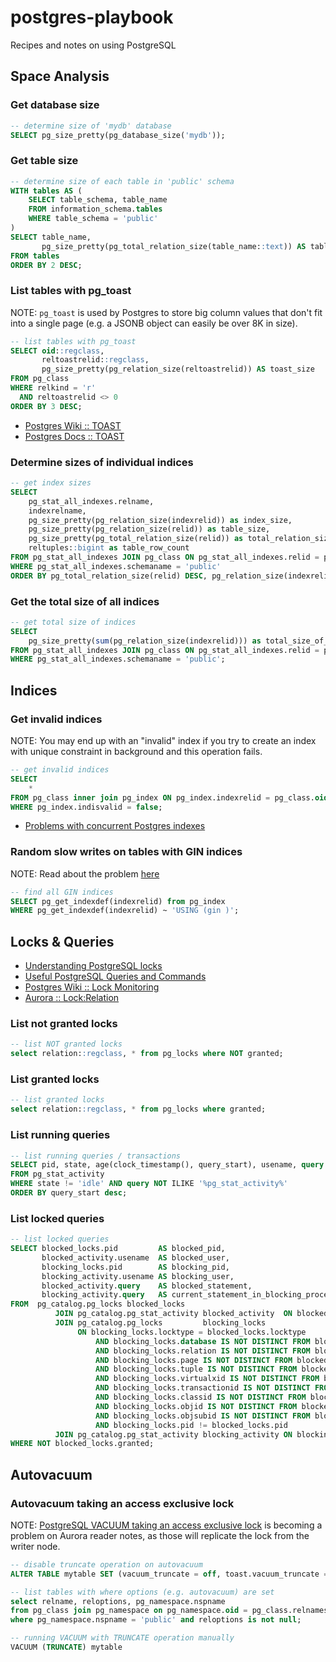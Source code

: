 # postgres-playbook

Recipes and notes on using PostgreSQL 

## Space Analysis 

### Get database size

```sql
-- determine size of 'mydb' database
SELECT pg_size_pretty(pg_database_size('mydb'));
```

### Get table size

```sql
-- determine size of each table in 'public' schema
WITH tables AS (
    SELECT table_schema, table_name
    FROM information_schema.tables
    WHERE table_schema = 'public'
)
SELECT table_name, 
       pg_size_pretty(pg_total_relation_size(table_name::text)) AS table_size
FROM tables
ORDER BY 2 DESC;
``` 

### List tables with pg_toast

NOTE: `pg_toast` is used by Postgres to store big column values that don't fit into a single page (e.g. a JSONB object can easily be over 8K in size).

```sql
-- list tables with pg_toast
SELECT oid::regclass,
       reltoastrelid::regclass,
       pg_size_pretty(pg_relation_size(reltoastrelid)) AS toast_size
FROM pg_class
WHERE relkind = 'r'
  AND reltoastrelid <> 0
ORDER BY 3 DESC;
```

* [Postgres Wiki :: TOAST](https://wiki.postgresql.org/wiki/TOAST)
* [Postgres Docs :: TOAST](https://www.postgresql.org/docs/current/storage-toast.html)

### Determine sizes of individual indices

```sql
-- get index sizes
SELECT
    pg_stat_all_indexes.relname,
    indexrelname,
    pg_size_pretty(pg_relation_size(indexrelid)) as index_size,
    pg_size_pretty(pg_relation_size(relid)) as table_size,
    pg_size_pretty(pg_total_relation_size(relid)) as total_relation_size,
    reltuples::bigint as table_row_count
FROM pg_stat_all_indexes JOIN pg_class ON pg_stat_all_indexes.relid = pg_class.oid
WHERE pg_stat_all_indexes.schemaname = 'public'
ORDER BY pg_total_relation_size(relid) DESC, pg_relation_size(indexrelid) DESC;
```

### Get the total size of all indices

```sql
-- get total size of indices
SELECT
    pg_size_pretty(sum(pg_relation_size(indexrelid))) as total_size_of_all_indices
FROM pg_stat_all_indexes JOIN pg_class ON pg_stat_all_indexes.relid = pg_class.oid
WHERE pg_stat_all_indexes.schemaname = 'public';
```

## Indices

### Get invalid indices

NOTE: You may end up with an "invalid" index if you try to create an index with unique constraint in background and this operation fails.

```sql
-- get invalid indices
SELECT
    *
FROM pg_class inner join pg_index ON pg_index.indexrelid = pg_class.oid
WHERE pg_index.indisvalid = false;
```

* [Problems with concurrent Postgres indexes](https://medium.com/carwow-product-engineering/problems-with-concurrent-postgres-indexes-and-how-to-solve-them-c57f7656c852)

### Random slow writes on tables with GIN indices

NOTE: Read about the problem [here](https://iamsafts.com/posts/postgres-gin-performance/)

```sql
-- find all GIN indices
SELECT pg_get_indexdef(indexrelid) from pg_index
WHERE pg_get_indexdef(indexrelid) ~ 'USING (gin )';
```

## Locks & Queries

* [Understanding PostgreSQL locks](https://shiroyasha.io/understanding-postgresql-locks.html)
* [Useful PostgreSQL Queries and Commands](https://gist.github.com/rgreenjr/3637525)
* [Postgres Wiki :: Lock Monitoring](https://wiki.postgresql.org/wiki/Lock_Monitoring)
* [Aurora :: Lock:Relation](https://docs.aws.amazon.com/AmazonRDS/latest/AuroraUserGuide/apg-waits.lockrelation.html)

### List not granted locks

```sql
-- list NOT granted locks
select relation::regclass, * from pg_locks where NOT granted;
```

### List granted locks

```sql
-- list granted locks
select relation::regclass, * from pg_locks where granted;
```

### List running queries

```sql
-- list running queries / transactions
SELECT pid, state, age(clock_timestamp(), query_start), usename, query
FROM pg_stat_activity
WHERE state != 'idle' AND query NOT ILIKE '%pg_stat_activity%'
ORDER BY query_start desc;
```

### List locked queries
```sql
-- list locked queries
SELECT blocked_locks.pid         AS blocked_pid,
       blocked_activity.usename  AS blocked_user,
       blocking_locks.pid        AS blocking_pid,
       blocking_activity.usename AS blocking_user,
       blocked_activity.query    AS blocked_statement,
       blocking_activity.query   AS current_statement_in_blocking_process
FROM  pg_catalog.pg_locks blocked_locks
          JOIN pg_catalog.pg_stat_activity blocked_activity  ON blocked_activity.pid = blocked_locks.pid
          JOIN pg_catalog.pg_locks         blocking_locks
               ON blocking_locks.locktype = blocked_locks.locktype
                   AND blocking_locks.database IS NOT DISTINCT FROM blocked_locks.database
                   AND blocking_locks.relation IS NOT DISTINCT FROM blocked_locks.relation
                   AND blocking_locks.page IS NOT DISTINCT FROM blocked_locks.page
                   AND blocking_locks.tuple IS NOT DISTINCT FROM blocked_locks.tuple
                   AND blocking_locks.virtualxid IS NOT DISTINCT FROM blocked_locks.virtualxid
                   AND blocking_locks.transactionid IS NOT DISTINCT FROM blocked_locks.transactionid
                   AND blocking_locks.classid IS NOT DISTINCT FROM blocked_locks.classid
                   AND blocking_locks.objid IS NOT DISTINCT FROM blocked_locks.objid
                   AND blocking_locks.objsubid IS NOT DISTINCT FROM blocked_locks.objsubid
                   AND blocking_locks.pid != blocked_locks.pid
          JOIN pg_catalog.pg_stat_activity blocking_activity ON blocking_activity.pid = blocking_locks.pid
WHERE NOT blocked_locks.granted;
```

## Autovacuum

### Autovacuum taking an access exclusive lock 

NOTE: [PostgreSQL VACUUM taking an access exclusive lock](https://blog.summercat.com/postgres-vacuum-taking-an-access-exclusive-lock.html) is becoming a problem on Aurora reader notes, as those will replicate the lock from the writer node.

```sql
-- disable truncate operation on autovacuum 
ALTER TABLE mytable SET (vacuum_truncate = off, toast.vacuum_truncate = off);
```

```sql
-- list tables with where options (e.g. autovacuum) are set
select relname, reloptions, pg_namespace.nspname
from pg_class join pg_namespace on pg_namespace.oid = pg_class.relnamespace
where pg_namespace.nspname = 'public' and reloptions is not null;
```

```sql
-- running VACUUM with TRUNCATE operation manually
VACUUM (TRUNCATE) mytable
```

